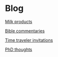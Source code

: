 # Blog

[Milk products](milk-products)

[Bible commentaries](bible-commentaries)

[Time traveler invitations](time-traveler-invites)

[PhD thoughts](phd-thoughts)
